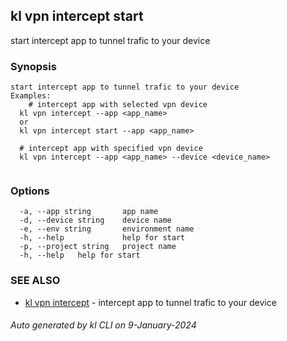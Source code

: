 ## kl vpn intercept start

start intercept app to tunnel trafic to your device

### Synopsis

```
start intercept app to tunnel trafic to your device
Examples:
	# intercept app with selected vpn device
  kl vpn intercept --app <app_name>
  or
  kl vpn intercept start --app <app_name>

  # intercept app with specified vpn device
  kl vpn intercept --app <app_name> --device <device_name>
	
```

### Options

```
  -a, --app string       app name
  -d, --device string    device name
  -e, --env string       environment name
  -h, --help             help for start
  -p, --project string   project name
  -h, --help   help for start
```

### SEE ALSO

* [kl vpn intercept](kl_vpn_intercept.md)  - intercept app to tunnel trafic to your device

###### Auto generated by kl CLI on 9-January-2024
